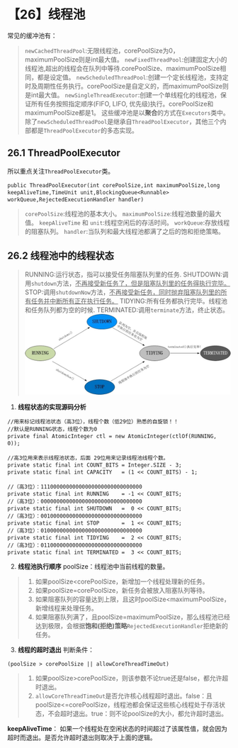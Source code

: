# 【26】线程池
常见的缓冲池有：
> `newCachedThreadPool`:无限线程池，corePoolSize为0，maximumPoolSize则是int最大值。
> `newFixedThreadPool`:创建固定大小的线程池,超出的线程会在队列中等待.corePoolSize、maximumPoolSize相同，都是设定值。
> `newScheduledThreadPool`:创建一个定长线程池，支持定时及周期性任务执行。corePoolSize是自定义的，而maximumPoolSize则是int最大值。
> `newSingleThreadExecutor`:创建一个单线程化的线程池，保证所有任务按照指定顺序(FIFO, LIFO, 优先级)执行。corePoolSize和maximumPoolSize都是1。
> 这些缓冲池是以**聚合**的方式在`Executors`类中。除了`newScheduledThreadPool`是继承自`ThreadPoolExecutor`，其他三个内部都是`ThreadPoolExecutor`的多态实现。

## 26.1 ThreadPoolExecutor
所以重点关注`ThreadPoolExecutor`类。
```
public ThreadPoolExecutor(int corePoolSize,int maximumPoolSize,long keepAliveTime,TimeUnit unit,BlockingQueue<Runnable> workQueue,RejectedExecutionHandler handler)
```
> `corePoolSize`:线程池的基本大小。
> `maximumPoolSize`:线程池数量的最大值。
> `keepAliveTime` 和 `unit`:线程空闲后的存活时间。
> `workQueue`:存放线程的阻塞队列。
> `handler`:当队列和最大线程池都满了之后的饱和拒绝策略。

## 26.2 线程池中的线程状态
> RUNNING:运行状态，指可以接受任务阻塞队列里的任务.
> SHUTDOWN:调用`shutdown`方法，<u>不再接受新任务了，但是阻塞队列里的任务得执行完毕。</u>
> STOP:调用`shutdownNow`方法，<u>不再接受新任务，同时抛弃阻塞队列里的所有任务并中断所有正在执行任务。</u>
> TIDYING:所有任务都执行完毕。线程池和任务队列都为空的时候.
> TERMINATED:调用`terminate`方法，终止状态。
> ![0b6fbb45c068f2c486c1561bc3159743](【26】线程池.resources/BC4445DD-9E5B-492F-84EB-44C284F8595B.jpg)

1. **线程状态的实现源码分析**
```
//用来标记线程池状态（高3位），线程个数（低29位）熟悉的自旋锁！！
//默认是RUNNING状态，线程个数为0
private final AtomicInteger ctl = new AtomicInteger(ctlOf(RUNNING, 0));

//高3位用来表示线程池状态，后面 29位用来记录线程池线程个数。
private static final int COUNT_BITS = Integer.SIZE - 3;
private static final int CAPACITY   = (1 << COUNT_BITS) - 1;

//（高3位）：11100000000000000000000000000000
private static final int RUNNING    = -1 << COUNT_BITS;
//（高3位）：00000000000000000000000000000000
private static final int SHUTDOWN   =  0 << COUNT_BITS;
//（高3位）：00100000000000000000000000000000
private static final int STOP       =  1 << COUNT_BITS;
//（高3位）：01000000000000000000000000000000
private static final int TIDYING    =  2 << COUNT_BITS;
//（高3位）：01100000000000000000000000000000
private static final int TERMINATED =  3 << COUNT_BITS;
```

2. **线程池执行顺序**
poolSize：线程池中当前线程的数量。
> 1. 如果poolSize<corePoolSize，新增加一个线程处理新的任务。
> 2. 如果poolSize=corePoolSize，新任务会被放入阻塞队列等待。
> 3. 如果阻塞队列的容量达到上限，且这时poolSize<maximumPoolSize，新增线程来处理任务。
> 4. 如果阻塞队列满了，且poolSize=maximumPoolSize，那么线程池已经达到极限，会根据**饱和(拒绝)策略**`RejectedExecutionHandler`拒绝新的任务。

3. **线程的超时退出**
判断条件：
```
(poolSize > corePoolSize || allowCoreThreadTimeOut)
```
> 1. 如果poolSize>corePoolSize，则该参数不论true还是false，都允许超时退出。
> 2. `allowCoreThreadTimeOut`是否允许核心线程超时退出。false：且poolSize<=corePoolSize，线程池都会保证这些核心线程处于存活状态，不会超时退出。true：则不论poolSize的大小，都允许超时退出。

**keepAliveTime**：
如果一个线程处在空闲状态的时间超过了该属性值，就会因为超时而退出。是否允许超时退出则取决于上面的逻辑。